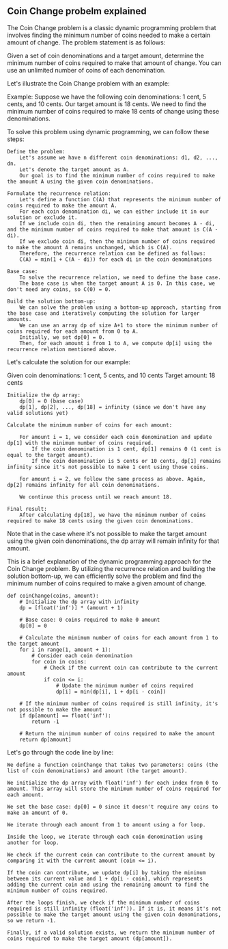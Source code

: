 ## Coin Change probelm explained
The Coin Change problem is a classic dynamic programming problem that involves finding the minimum number of coins needed to make a certain amount of change. The problem statement is as follows:

Given a set of coin denominations and a target amount, determine the minimum number of coins required to make that amount of change. You can use an unlimited number of coins of each denomination.

Let's illustrate the Coin Change problem with an example:

Example:
Suppose we have the following coin denominations: 1 cent, 5 cents, and 10 cents. Our target amount is 18 cents. We need to find the minimum number of coins required to make 18 cents of change using these denominations.

To solve this problem using dynamic programming, we can follow these steps:

    Define the problem:
        Let's assume we have n different coin denominations: d1, d2, ..., dn.
        Let's denote the target amount as A.
        Our goal is to find the minimum number of coins required to make the amount A using the given coin denominations.

    Formulate the recurrence relation:
        Let's define a function C(A) that represents the minimum number of coins required to make the amount A.
        For each coin denomination di, we can either include it in our solution or exclude it.
        If we include coin di, then the remaining amount becomes A - di, and the minimum number of coins required to make that amount is C(A - di).
        If we exclude coin di, then the minimum number of coins required to make the amount A remains unchanged, which is C(A).
        Therefore, the recurrence relation can be defined as follows:
        C(A) = min(1 + C(A - di)) for each di in the coin denominations

    Base case:
        To solve the recurrence relation, we need to define the base case.
        The base case is when the target amount A is 0. In this case, we don't need any coins, so C(0) = 0.

    Build the solution bottom-up:
        We can solve the problem using a bottom-up approach, starting from the base case and iteratively computing the solution for larger amounts.
        We can use an array dp of size A+1 to store the minimum number of coins required for each amount from 0 to A.
        Initially, we set dp[0] = 0.
        Then, for each amount i from 1 to A, we compute dp[i] using the recurrence relation mentioned above.

Let's calculate the solution for our example:

Given coin denominations: 1 cent, 5 cents, and 10 cents
Target amount: 18 cents

    Initialize the dp array:
        dp[0] = 0 (base case)
        dp[1], dp[2], ..., dp[18] = infinity (since we don't have any valid solutions yet)

    Calculate the minimum number of coins for each amount:

        For amount i = 1, we consider each coin denomination and update dp[1] with the minimum number of coins required.
            If the coin denomination is 1 cent, dp[1] remains 0 (1 cent is equal to the target amount).
            If the coin denomination is 5 cents or 10 cents, dp[1] remains infinity since it's not possible to make 1 cent using those coins.

        For amount i = 2, we follow the same process as above. Again, dp[2] remains infinity for all coin denominations.

        We continue this process until we reach amount 18.

    Final result:
        After calculating dp[18], we have the minimum number of coins required to make 18 cents using the given coin denominations.

Note that in the case where it's not possible to make the target amount using the given coin denominations, the dp array will remain infinity for that amount.

This is a brief explanation of the dynamic programming approach for the Coin Change problem. By utilizing the recurrence relation and building the solution bottom-up, we can efficiently solve the problem and find the minimum number of coins required to make a given amount of change.

```
def coinChange(coins, amount):
    # Initialize the dp array with infinity
    dp = [float('inf')] * (amount + 1)
    
    # Base case: 0 coins required to make 0 amount
    dp[0] = 0
    
    # Calculate the minimum number of coins for each amount from 1 to the target amount
    for i in range(1, amount + 1):
        # Consider each coin denomination
        for coin in coins:
            # Check if the current coin can contribute to the current amount
            if coin <= i:
                # Update the minimum number of coins required
                dp[i] = min(dp[i], 1 + dp[i - coin])
    
    # If the minimum number of coins required is still infinity, it's not possible to make the amount
    if dp[amount] == float('inf'):
        return -1
    
    # Return the minimum number of coins required to make the amount
    return dp[amount]
```
Let's go through the code line by line:

    We define a function coinChange that takes two parameters: coins (the list of coin denominations) and amount (the target amount).

    We initialize the dp array with float('inf') for each index from 0 to amount. This array will store the minimum number of coins required for each amount.

    We set the base case: dp[0] = 0 since it doesn't require any coins to make an amount of 0.

    We iterate through each amount from 1 to amount using a for loop.

    Inside the loop, we iterate through each coin denomination using another for loop.

    We check if the current coin can contribute to the current amount by comparing it with the current amount (coin <= i).

    If the coin can contribute, we update dp[i] by taking the minimum between its current value and 1 + dp[i - coin], which represents adding the current coin and using the remaining amount to find the minimum number of coins required.

    After the loops finish, we check if the minimum number of coins required is still infinity (float('inf')). If it is, it means it's not possible to make the target amount using the given coin denominations, so we return -1.

    Finally, if a valid solution exists, we return the minimum number of coins required to make the target amount (dp[amount]).

